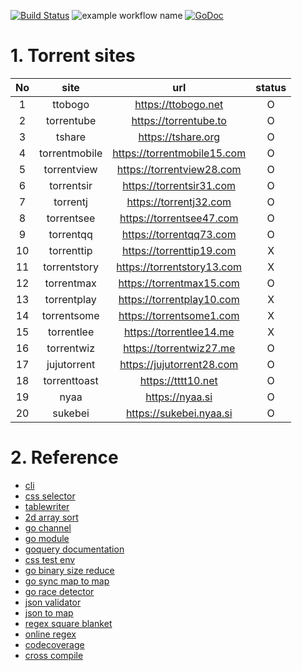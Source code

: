 [![Build Status](https://travis-ci.com/daite/angel.svg?branch=main)](https://travis-ci.com/daite/angel)
![example workflow name](https://github.com/daite/angel/workflows/Go/badge.svg)
 [![GoDoc](https://godoc.org/github.com/daite/angel?status.png)](http://godoc.org/github.com/daite/angel)
# 1. Torrent sites
| No |      site     |             url             | status |
|:--:|:-------------:|:---------------------------:|:------:|
|  1 |    ttobogo    | https://ttobogo.net         |    O   |
|  2 |   torrentube  | https://torrentube.to       |    O   |
|  3 |     tshare    | https://tshare.org          |    O   |
|  4 | torrentmobile | https://torrentmobile15.com |    O   |
|  5 | torrentview   | https://torrentview28.com   |    O   |
|  6 | torrentsir    | https://torrentsir31.com    |    O   |
|  7 |   torrentj    | https://torrentj32.com      |    O   |
|  8 |   torrentsee  | https://torrentsee47.com    |    O   |
|  9 |  torrentqq    | https://torrentqq73.com     |    O   |
| 10 | torrenttip    | https://torrenttip19.com    |    X   |
| 11 | torrentstory  | https://torrentstory13.com  |    X   |
| 12 | torrentmax    | https://torrentmax15.com    |    O   |
| 13 | torrentplay   | https://torrentplay10.com   |    X   |
| 14 | torrentsome   | https://torrentsome1.com    |    X   |
| 15 | torrentlee    | https://torrentlee14.me     |    X   |
| 16 | torrentwiz    | https://torrentwiz27.me     |    O   |
| 17 | jujutorrent   | https://jujutorrent28.com   |    O   |
| 18 | torrenttoast  | https://tttt10.net          |    O   |
| 19 | nyaa          | https://nyaa.si             |    O   |
| 20 | sukebei       | https://sukebei.nyaa.si     |    O   |
# 2. Reference
* [cli](https://github.com/urfave/cli/blob/master/docs/v2/manual.md)
* [css selector](https://www.w3schools.com/cssref/css_selectors.asp)
* [tablewriter](https://github.com/olekukonko/tablewriter)
* [2d array sort](https://stackoverflow.com/questions/42629541/go-lang-sort-a-2d-array)
* [go channel](https://tour.golang.org/concurrency/4)
* [go module](https://blog.golang.org/using-go-modules)
* [goquery documentation](https://pkg.go.dev/github.com/PuerkitoBio/goquery)
* [css test env](https://try.jsoup.org/)
* [go binary size reduce](https://stackoverflow.com/questions/3861634/how-to-reduce-compiled-file-size)
* [go sync map to map](https://stackoverflow.com/questions/58995416/how-to-pretty-print-the-contents-of-a-sync-map)
* [go race detector](https://golang.org/doc/articles/race_detector.html)
* [json validator](https://jsonformatter.curiousconcept.com/)
* [json to map](https://gist.github.com/cuixin/f10cea0f8639454acdfbc0c9cdced764)
* [regex square blanket](https://stackoverflow.com/questions/928072/whats-the-regular-expression-that-matches-a-square-bracket)
* [online regex](https://regex101.com/)
* [codecoverage](https://codecov.io/gh/daite/)
* [cross compile](https://www.digitalocean.com/community/tutorials/how-to-build-go-executables-for-multiple-platforms-on-ubuntu-16-04)
